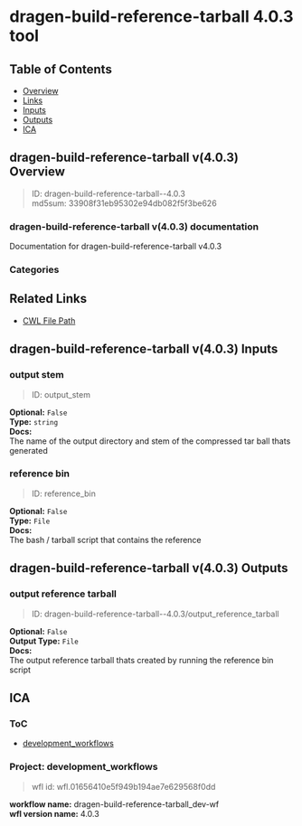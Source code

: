 
dragen-build-reference-tarball 4.0.3 tool
=========================================

## Table of Contents
  
- [Overview](#dragen-build-reference-tarball-v403-overview)  
- [Links](#related-links)  
- [Inputs](#dragen-build-reference-tarball-v403-inputs)  
- [Outputs](#dragen-build-reference-tarball-v403-outputs)  
- [ICA](#ica)  


## dragen-build-reference-tarball v(4.0.3) Overview



  
> ID: dragen-build-reference-tarball--4.0.3  
> md5sum: 33908f31eb95302e94db082f5f3be626

### dragen-build-reference-tarball v(4.0.3) documentation
  
Documentation for dragen-build-reference-tarball v4.0.3

### Categories
  


## Related Links
  
- [CWL File Path](../../../../../../tools/dragen-build-reference-tarball/4.0.3/dragen-build-reference-tarball__4.0.3.cwl)  

  


## dragen-build-reference-tarball v(4.0.3) Inputs

### output stem



  
> ID: output_stem
  
**Optional:** `False`  
**Type:** `string`  
**Docs:**  
The name of the output directory and stem of the compressed tar ball thats generated


### reference bin



  
> ID: reference_bin
  
**Optional:** `False`  
**Type:** `File`  
**Docs:**  
The bash / tarball script that contains the reference

  


## dragen-build-reference-tarball v(4.0.3) Outputs

### output reference tarball



  
> ID: dragen-build-reference-tarball--4.0.3/output_reference_tarball  

  
**Optional:** `False`  
**Output Type:** `File`  
**Docs:**  
The output reference tarball thats created by running the reference bin script
  

  


## ICA

### ToC
  
- [development_workflows](#project-development_workflows)  


### Project: development_workflows


> wfl id: wfl.01656410e5f949b194ae7e629568f0dd  

  
**workflow name:** dragen-build-reference-tarball_dev-wf  
**wfl version name:** 4.0.3  

  

